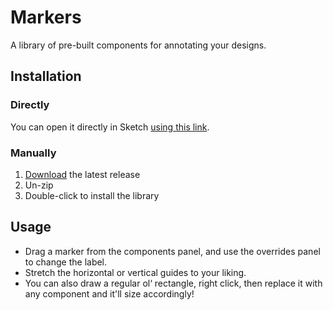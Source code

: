 # Markers

A library of pre-built components for annotating your designs.

## Installation

### Directly

You can open it directly in Sketch [using this link](sketch://add-library?url=https%3A%2F%2Fgithub.com%2Fcjmlgrto%2Fmarkers%2Fblob%2Fmaster%2F.appcast.xml).

### Manually

1. [Download](https://github.com/cjmlgrto/markers/releases/latest/download/markers.sketch.zip) the latest release
2. Un-zip
3. Double-click to install the library

## Usage

* Drag a marker from the components panel, and use the overrides panel to change the label.
* Stretch the horizontal or vertical guides to your liking.
* You can also draw a regular ol‘ rectangle, right click, then replace it with any component and it'll size accordingly!

